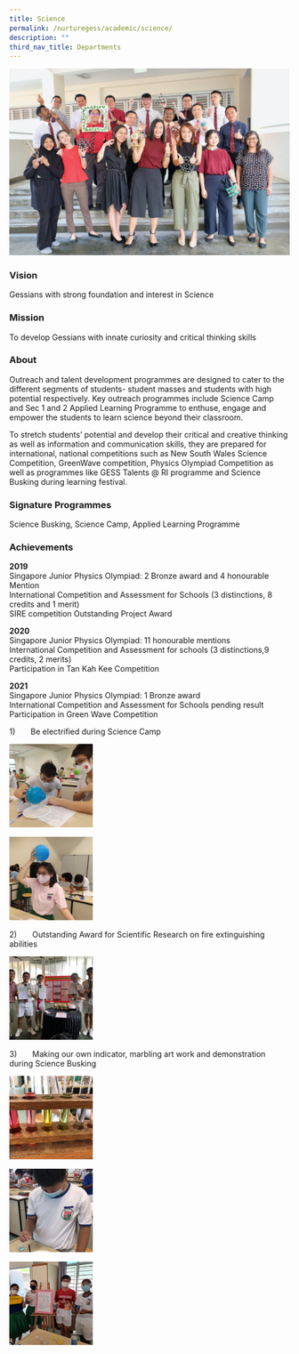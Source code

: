 ```yaml
---
title: Science
permalink: /nurturegess/academic/science/
description: ""
third_nav_title: Departments
---
```

![](/images/Science-5-scaled.jpeg)

### Vision

Gessians with strong foundation and interest in Science

### Mission

To develop Gessians with innate curiosity and critical thinking skills

### About

Outreach and talent development programmes are designed to cater to the different segments of students- student masses and students with high potential respectively. Key outreach programmes include Science Camp and Sec 1 and 2 Applied Learning Programme to enthuse, engage and empower the students to learn science beyond their classroom.

To stretch students’ potential and develop their critical and creative thinking as well as information and communication skills, they are prepared for international, national competitions such as New South Wales Science Competition, GreenWave competition, Physics Olympiad Competition as well as programmes like GESS Talents @ RI programme and Science Busking during learning festival.

### Signature Programmes

Science Busking, Science Camp, Applied Learning Programme

### Achievements

**2019**  
Singapore Junior Physics Olympiad: 2 Bronze award and 4 honourable Mention  
International Competition and Assessment for Schools (3 distinctions, 8 credits and 1 merit)  
SIRE competition Outstanding Project Award

**2020**  
Singapore Junior Physics Olympiad: 11 honourable mentions  
International Competition and Assessment for schools (3 distinctions,9 credits, 2 merits)  
Participation in Tan Kah Kee Competition

**2021**  
Singapore Junior Physics Olympiad: 1 Bronze award  
International Competition and Assessment for Schools pending result  
Participation in Green Wave Competition

1)       Be electrified during Science Camp

![Be electrified during Science Camp](/images/Science-1-150x150.png)

![Be electrified during Science Camp](/images/Science-2-150x150.png)

2)       Outstanding Award for Scientific Research on fire extinguishing abilities

![Outstanding Award for Scientific Research on fire extinguishing abilities](/images/Science-3-150x150.png)

3)       Making our own indicator, marbling art work and demonstration during Science Busking

![Making our own indicator, marbling art work and demonstration during Science Busking](/images/Science-4-150x150.png)

![Making our own indicator, marbling art work and demonstration during Science Busking](/images/Science-5-150x150.png)

![Making our own indicator, marbling art work and demonstration during Science Busking](/images/Science-6-150x150.png)
